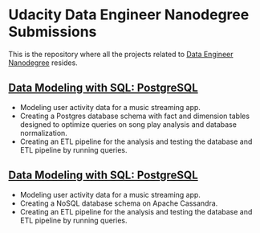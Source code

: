 # Udacity Data Engineer Nanodegree Submissions

This is the repository where all the projects related to [Data Engineer Nanodegree](https://www.udacity.com/course/data-engineer-nanodegree--nd027) resides.

## [Data Modeling with SQL: PostgreSQL](./data-modeling-postgres)
* Modeling user activity data for a music streaming app.
* Creating a Postgres database schema with fact and dimension tables designed to optimize queries on song play analysis and database normalization.
* Creating an ETL pipeline for the analysis and testing the database and ETL pipeline by running queries.


## [Data Modeling with SQL: PostgreSQL](./data-modeling-postgres)
* Modeling user activity data for a music streaming app.
* Creating a NoSQL database schema on Apache Cassandra.
* Creating an ETL pipeline for the analysis and testing the database and ETL pipeline by running queries.

